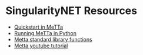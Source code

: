 # SingularityNET Resources

- [Quickstart in MeTTa](https://gist.github.com/Yagth/bc7815fe61055f6a7f94ece32dc6eaee)
- [Running MeTTa in Python](https://metta-lang.dev/docs/learn/tutorials/python_use/metta_python_basics.html)
- [Metta standard library functions](https://metta-stdlib.readthedocs.io/en/latest/mathematical_operations.html)
- [Metta youtube tutorial](https://www.youtube.com/playlist?list=PLr2TeHWYcynJXetUIZ18QiIJ6oUDD-ryz)
